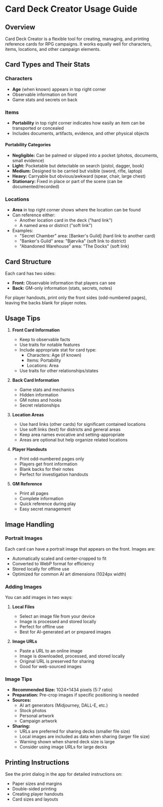 # Card Deck Creator Usage Guide

## Overview
Card Deck Creator is a flexible tool for creating, managing, and printing reference cards for RPG campaigns. It works equally well for characters, items, locations, and other campaign elements.

## Card Types and Their Stats

### Characters
- **Age** (when known) appears in top right corner
- Observable information on front
- Game stats and secrets on back

### Items
- **Portability** in top right corner indicates how easily an item can be transported or concealed
- Includes documents, artifacts, evidence, and other physical objects

#### Portability Categories
- **Negligible:** Can be palmed or slipped into a pocket (photos, documents, small evidence)
- **Light:** Pocketable but detectable on search (pistol, dagger, book)
- **Medium:** Designed to be carried but visible (sword, rifle, laptop)
- **Heavy:** Carryable but obvious/awkward (spear, chair, large chest)
- **Stationary:** Fixed in place or part of the scene (can be documented/recorded)

### Locations
- **Area** in top right corner shows where the location can be found
- Can reference either:
  - Another location card in the deck ("hard link")
  - A named area or district ("soft link")
- Examples:
  - "Secret Chamber" area: [Banker's Guild] (hard link to another card)
  - "Banker's Guild" area: "Bjørvika" (soft link to district)
  - "Abandoned Warehouse" area: "The Docks" (soft link)

## Card Structure
Each card has two sides:
- **Front:** Observable information that players can see
- **Back:** GM-only information (stats, secrets, notes)

For player handouts, print only the front sides (odd-numbered pages), leaving the backs blank for player notes.

## Usage Tips
1. **Front Card Information**
   - Keep to observable facts
   - Use traits for notable features
   - Include appropriate stat for card type:
     - Characters: Age (if known)
     - Items: Portability
     - Locations: Area
   - Use traits for other relationships/states

2. **Back Card Information**
   - Game stats and mechanics
   - Hidden information
   - GM notes and hooks
   - Secret relationships

3. **Location Areas**
   - Use hard links (other cards) for significant contained locations
   - Use soft links (text) for districts and general areas
   - Keep area names evocative and setting-appropriate
   - Areas are optional but help organize related locations

4. **Player Handouts**
   - Print odd-numbered pages only
   - Players get front information
   - Blank backs for their notes
   - Perfect for investigation handouts

5. **GM Reference**
   - Print all pages
   - Complete information
   - Quick reference during play
   - Easy secret management

## Image Handling

### Portrait Images
Each card can have a portrait image that appears on the front. Images are:
- Automatically scaled and center-cropped to fit
- Converted to WebP format for efficiency
- Stored locally for offline use
- Optimized for common AI art dimensions (1024px width)

### Adding Images
You can add images in two ways:
1. **Local Files**
   - Select an image file from your device
   - Image is processed and stored locally
   - Perfect for offline use
   - Best for AI-generated art or prepared images

2. **Image URLs**
   - Paste a URL to an online image
   - Image is downloaded, processed, and stored locally
   - Original URL is preserved for sharing
   - Good for web-sourced images

### Image Tips
- **Recommended Size:** 1024×1434 pixels (5:7 ratio)
- **Preparation:** Pre-crop images if specific positioning is needed
- **Sources:**
  - AI art generators (Midjourney, DALL-E, etc.)
  - Stock photos
  - Personal artwork
  - Campaign artwork
- **Sharing:**
  - URLs are preferred for sharing decks (smaller file size)
  - Local images are included as data when sharing (larger file size)
  - Warning shown when shared deck size is large
  - Consider using image URLs for large decks

## Printing Instructions
See the print dialog in the app for detailed instructions on:
- Paper sizes and margins
- Double-sided printing
- Creating player handouts
- Card sizes and layouts 
